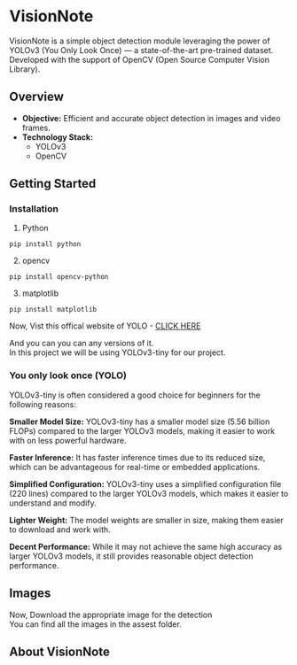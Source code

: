 # VisionNote
VisionNote is a simple object detection module leveraging the power of YOLOv3 (You Only Look Once) — a state-of-the-art pre-trained dataset. Developed with the support of OpenCV (Open Source Computer Vision Library).

## Overview

- **Objective:** Efficient and accurate object detection in images and video frames.
- **Technology Stack:**
  - YOLOv3
  - OpenCV

## Getting Started

### Installation
1. Python
```
pip install python
```
2. opencv
```
pip install opencv-python
```
3. matplotlib
```
pip install matplotlib
```

Now, Vist this offical website of YOLO - [CLICK HERE](https://pjreddie.com/yolo/)

And you can you can any versions of it. <br>
In this project we will be using YOLOv3-tiny for our project.

### You only look once (YOLO)
YOLOv3-tiny is often considered a good choice for beginners for the following reasons:

**Smaller Model Size:** YOLOv3-tiny has a smaller model size (5.56 billion FLOPs) compared to the larger YOLOv3 models, making it easier to work with on less powerful hardware.

**Faster Inference:** It has faster inference times due to its reduced size, which can be advantageous for real-time or embedded applications.

**Simplified Configuration:** YOLOv3-tiny uses a simplified configuration file (220 lines) compared to the larger YOLOv3 models, which makes it easier to understand and modify.

**Lighter Weight:** The model weights are smaller in size, making them easier to download and work with.

**Decent Performance:** While it may not achieve the same high accuracy as larger YOLOv3 models, it still provides reasonable object detection performance.

## Images
Now, Download the appropriate image for the detection <br>
You can find all the images in the assest folder.

## About VisionNote
